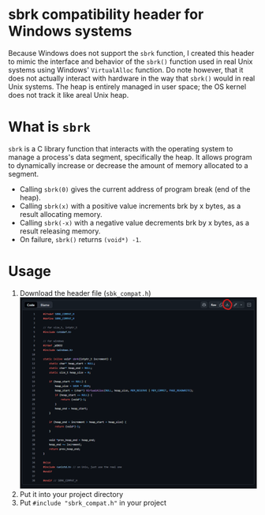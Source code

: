 # sbrk compatibility header for Windows systems
Because Windows does not support the `sbrk` function, I created this header to mimic the interface and behavior of the `sbrk()` function used in real Unix systems using Windows' `VirtualAlloc` function. Do note however, that it does not actually interact with hardware in the way that `sbrk()` would in real Unix systems. The heap is entirely managed in user space; the OS kernel does not track it like areal Unix heap.

# What is `sbrk`
`sbrk` is a C library function that interacts with the operating system to manage a process's data segment, specifically the heap. It allows program to dynamically increase or decrease the amount of memory allocated to a segment.
- Calling `sbrk(0)` gives the current address of program break (end of the heap).
- Calling `sbrk(x)` with a positive value increments brk by x bytes, as a result allocating memory.
- Calling `sbrk(-x)` with a negative value decrements brk by x bytes, as a result releasing memory.
- On failure, `sbrk()` returns `(void*) -1`.

# Usage
1. Download the header file (`sbk_compat.h`)
![alt text](image.png)
2. Put it into your project directory
3. Put `#include "sbrk_compat.h"` in your project